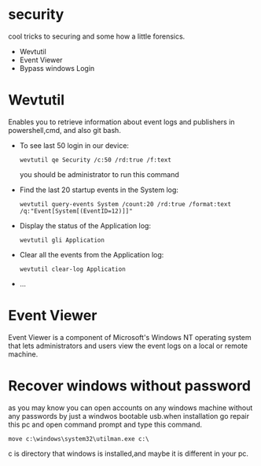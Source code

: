 # security
cool tricks to securing and some how a little forensics.

<ul>
<li>Wevtutil</li>
<li>Event Viewer</li>
<li>Bypass windows Login </li>
</ul>

# Wevtutil
Enables you to retrieve information about event logs and publishers in powershell,cmd, and also git bash.

<ul>
<li>To see last 50 login in our device:

    wevtutil qe Security /c:50 /rd:true /f:text
  
<p>you should be administrator to run this command</p>
</li>
<li>Find the last 20 startup events in the System log:

    wevtutil query-events System /count:20 /rd:true /format:text /q:"Event[System[(EventID=12)]]"

</li>
<li>Display the status of the Application log:

    wevtutil gli Application

</li>
<li>Clear all the events from the Application log:

    wevtutil clear-log Application
    
</li>
<li>...</li>
</ul>

# Event Viewer
Event Viewer is a component of Microsoft's Windows NT operating system that lets administrators and users view the event logs on a local or remote machine.


# Recover windows without password
as you may know you can open accounts on any windows machine without any passwords by just a windwos bootable usb.when installation go repair this pc and open command prompt and type this command.

    move c:\windows\system32\utilman.exe c:\ 

<p>c is directory that windows is installed,and maybe it is different in your pc.</p>

